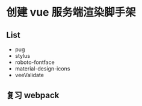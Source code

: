 # 创建 vue 服务端渲染脚手架

## List
 
 - pug
 - stylus
 - roboto-fontface
 - material-design-icons
 - veeValidate

## 复习 webpack